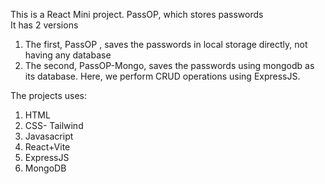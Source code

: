 This is a React Mini project. 
PassOP, which stores passwords
<br>
It has 2 versions
<br>

1. The first, PassOP , saves the passwords in local storage directly, not having any database
2. The second, PassOP-Mongo, saves the passwords using mongodb as its database.
   Here, we perform CRUD operations using ExpressJS.
   <br>

The projects uses:
<br>
1. HTML
2. CSS- Tailwind
3. Javasacript
4. React+Vite
5. ExpressJS
6. MongoDB
